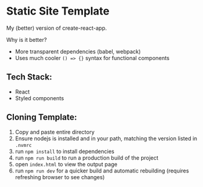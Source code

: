 # Static Site Template

My (better) version of create-react-app.

Why is it better?
- More transparent dependencies (babel, webpack)
- Uses much cooler `() => {}` syntax for functional components

## Tech Stack: 
  - React
  - Styled components

## Cloning Template:

  1. Copy and paste entire directory
  2. Ensure nodejs is installed and in your path, matching the version listed in `.nvmrc`
  3. run `npm install` to install dependencies
  4. run `npm run build` to run a production build of the project
  5. open `index.html` to view the output page
  7. run `npm run dev` for a quicker build and automatic rebuilding (requires refreshing browser to see changes)


